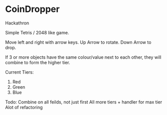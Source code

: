 # CoinDropper
Hackathron

Simple Tetris / 2048 like game.

Move left and right with arrow keys.
Up Arrow to rotate.
Down Arrow to drop.

If 3 or more objects have the same colour/value next to each other, they will combine to form the higher tier.

Current Tiers:
1. Red
2. Green
3. Blue

Todo:
Combine on all feilds, not just first
All more tiers + handler for max tier
Alot of refactoring
